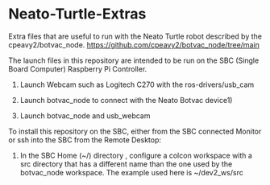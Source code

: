 # Neato-Turtle-Extras
Extra files that are useful to run with the Neato Turtle robot described by the cpeavy2/botvac_node. https://github.com/cpeavy2/botvac_node/tree/main 

The launch files in this repository are intended to be run on the SBC (Single Board Computer) Raspberry Pi Controller. 

1) Launch Webcam such as Logitech C270 with the ros-drivers/usb_cam 

2) Launch botvac_node to connect with the Neato Botvac device1)

3) Launch botvac_node and usb_webcam

To install this repository on the SBC, either from the SBC connected Monitor or ssh into the SBC from the Remote Desktop:

1) In the SBC Home (~/) directory , configure a colcon workspace with a src directory that has a different name than the one used by the botvac_node workspace. The example used here is ~/dev2_ws/src

